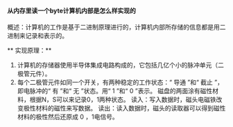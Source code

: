 #### 从内存里读一个byte计算机内部是怎么样实现的

概述：计算机的工作是基于二进制原理进行的，计算机内部所存储的信息都是用二进制来记录和表示的。

** 实现原理：** 
1. 计算机的存储器使用半导体集成电路构成的，它包括几亿个小的脉冲单元（二极管元件）。
2. 每个二极管元件如同一个开关，有两种稳定的工作状态：“ 导通 ”和“ 截止 ”，即电脉冲的“ 有 ”和“ 无 ”状态。用“ 1 ”和“ 0 ”表示。
磁盘的两面涂有磁性材料，根据N，S可以来记录0，1两种状态。
读入：写入数据时，磁头电磁铁改变极性材料的磁性来写数据。
读出：读入数据时，磁头的读取器可以得到磁性材料的极性然后还原成 0 ，1电信号。 


